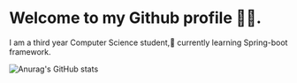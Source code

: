 # Welcome to my Github profile 👋😄.
I am a third year Computer Science student,🌱 currently learning Spring-boot framework.

![Anurag's GitHub stats](https://github-readme-stats.vercel.app/api?username=dd0h&show_icons=true&theme=radical&hide=stars,prs,issues)
<!--
**dd0h/dd0h** is a ✨ _special_ ✨ repository because its `README.md` (this file) appears on your GitHub profile.

Here are some ideas to get you started:

- 🔭 I’m currently working on ...
- 🌱 I’m currently learning ...
- 👯 I’m looking to collaborate on ...
- 🤔 I’m looking for help with ...
- 💬 Ask me about ...
- 📫 How to reach me: ...
- 😄 Pronouns: ...
- ⚡ Fun fact: ...
-->
